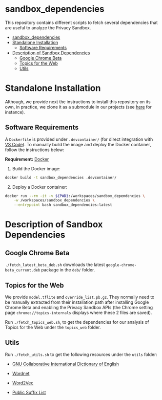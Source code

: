 # sandbox_dependencies

This repository contains different scripts to fetch several dependencies that
are useful to analyze the Privacy Sandbox.

- [sandbox\_dependencies](#sandbox_dependencies)
- [Standalone Installation](#standalone-installation)
  - [Software Requirements](#software-requirements)
- [Description of Sandbox Dependencies](#description-of-sandbox-dependencies)
  - [Google Chrome Beta](#google-chrome-beta)
  - [Topics for the Web](#topics-for-the-web)
  - [Utils](#utils)

# Standalone Installation

Although, we provide next the instructions to install this repository on its
own, in practice, we clone it as a submodule in our projects (see
[here](https://github.com/yohhaan/topics_analysis) for instance).

## Software Requirements

A `Dockerfile` is provided under `.devcontainer/` (for direct integration with
[VS Code](https://gist.github.com/yohhaan/b492e165b77a84d9f8299038d21ae2c9)). To
manually build the image and deploy the Docker container, follow the
instructions below:

**Requirement:** [Docker](https://www.docker.com/products/docker-desktop)

1. Build the Docker image:
```sh
docker build -t sandbox_dependencies .devcontainer/
```
2. Deploy a Docker container:
```sh
docker run --rm -it -v ${PWD}:/workspaces/sandbox_dependencies \
    -w /workspaces/sandbox_dependencies \
    --entrypoint bash sandbox_dependencies:latest
```

# Description of Sandbox Dependencies

## Google Chrome Beta

`./fetch_latest_beta_deb.sh` downloads the latest
`google-chrome-beta_current.deb` package in the `deb/` folder.

## Topics for the Web

We provide `model.tflite` and `override_list.pb.gz`. They normally need to be
manually extracted from their installation path after installing Google Chrome
Beta and enabling the Privacy Sandbox APIs (the Chrome setting page
`chrome://topics-internals` displays where these 2 files are saved).

Run `./fetch_topics_web.sh`, to get the dependencies for our analysis of Topics
for the Web under the `topics_web` folder.

## Utils

Run `./fetch_utils.sh` to get the following resources under the `utils` folder:

- [GNU Collaborative International Dictionary of
  English](https://gcide.gnu.org.ua/download)

- [Wordnet](https://wordnet.princeton.edu/)

- [Word2Vec](https://code.google.com/archive/p/word2vec/)

- [Public Suffix List](https://publicsuffix.org/)
